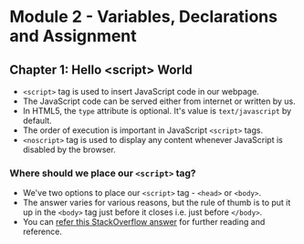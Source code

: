 # Module 2 - Variables, Declarations and Assignment

## Chapter 1: Hello \<script> World

* `<script>` tag is used to insert JavaScript code in our webpage.
* The JavaScript code can be served either from internet or written by us.
* In HTML5, the `type` attribute is optional. It's value is `text/javascript` by default.
* The order of execution is important in JavaScript `<script>` tags.
* `<noscript>` tag is used to display any content whenever JavaScript is disabled by the browser.

### Where should we place our `<script>` tag?

* We've two options to place our `<script>` tag - `<head>` or `<body>`.
* The answer varies for various reasons, but the rule of thumb is to put it up in the `<body>` tag just before it closes i.e. just before `</body>`.
* You can [refer this StackOverflow answer](https://stackoverflow.com/questions/196702/where-to-place-javascript-in-an-html-file) for further reading and reference.

